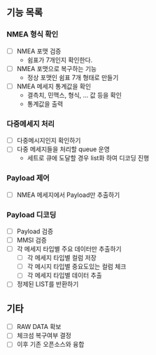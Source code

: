 ## 기능 목록
### NMEA 형식 확인
  - [ ] NMEA 포맷 검증
    - 쉼표가 7개인지 확인한다.
  - [ ] NMEA 포맷으로 복구하는 기능
    - 정상 포맷인 쉼표 7개 형태로 만들기
  - [ ] NMEA 메세지 통계값을 확인
    - 결측치, 민맥스, 형식, … 값 등을 확인
    - 통계값을 출력
### 다중메세지 처리
  - [ ] 다중메시지인지 확인하기
  - [ ] 다중 메세지들을 처리할 queue 운영
    - 세트로 큐에 도달할 경우 list화 하여 디코딩 진행
### Payload 제어
  - [ ] NMEA 메세지에서 Payload만 추출하기
### Payload 디코딩
  - [ ] Payload 검증 
  - [ ] MMSI 검증 
  - [ ] 각 메세지 타입별 주요 데이터만 추출하기
    - [ ] 각 메세지 타입별 컬럼 저장
    - [ ] 각 메시지 타입별 중요도있는 컬럼 체크
    - [ ] 각 메세지 타입별 데이터 추출
  - [ ] 정제된 LIST를 반환하기

## 기타
- [ ] RAW DATA 확보
- [ ] 체크섬 복구여부 결정
- [ ] 이후 기존 오픈소스와 융합
